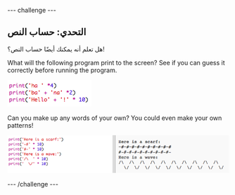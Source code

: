 \--- challenge \---

## التحدي: حساب النص

هل تعلم أنه يمكنك أيضًا حساب النص؟!

What will the following program print to the screen? See if you can guess it correctly before running the program.

![screenshot](images/me-text-calc.png)

Can you make up any words of your own? You could even make your own patterns!

![screenshot](images/me-patterns.png)

\--- /challenge \---